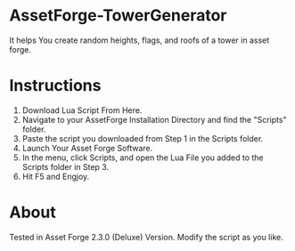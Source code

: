 # AssetForge-TowerGenerator
It helps You create random heights, flags, and roofs of a tower in asset forge.

# Instructions
1. Download Lua Script From Here.
2. Navigate to your AssetForge Installation Directory and find the "Scripts" folder.
3. Paste the script you downloaded from Step 1 in the Scripts folder.
4. Launch Your Asset Forge Software.
5. In the menu, click Scripts, and open the Lua File you added to the Scripts folder in Step 3.
6. Hit F5 and Engjoy.

# About
Tested in Asset Forge 2.3.0 (Deluxe) Version. Modify the script as you like.
